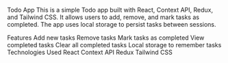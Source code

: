 Todo App
This is a simple Todo app built with React, Context API, Redux, and Tailwind CSS. It allows users to add, remove, and mark tasks as completed. The app uses local storage to persist tasks between sessions.

Features
Add new tasks
Remove tasks
Mark tasks as completed
View completed tasks
Clear all completed tasks
Local storage to remember tasks
Technologies Used
React
Context API
Redux
Tailwind CSS
